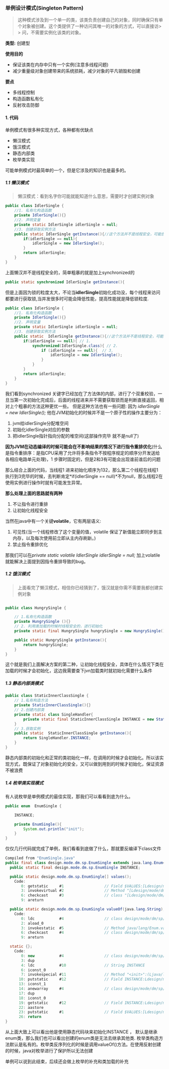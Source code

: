 ### 单例设计模式(Singleton Pattern)
> 这种模式涉及到一个单一的类，该类负责创建自己的对象，同时确保只有单个对象被创建。这个类提供了一种访问其唯一的对象的方式，可以直接访> > 问，不需要实例化该类的对象。

**类型:** 创建型

**使用目的**
+ 保证该类在内存中只有一个实例(注意多线程问题)
+ 减少重量级对象创建带来的系统损耗，减少对象的平凡销毁和创建

**要点**
+ 多线程控制
+ 构造函数私有化
+ 反射攻击防御

#### 1. 代码

单例模式有很多种实现方式，各种都有优缺点

- 懒汉模式
- 饿汉模式
- 静态内部类
- 枚举类实现

可能单例模式时最简单的一个，但是它涉及的知识也是最多的。


##### 1.1 懒汉模式 
> 懒汉模式：看到名字你可能就能知道什么意思，需要时才创建实例对象

``````java
public class IdlerSingle {
    //1. 私有化构造函数
    private IdlerSingle(){}
    //2. 声明变量
    private static IdlerSingle idlerSingle = null;
    //3. 创建获取实例方法
    public static IdlerSingle getInstance(){//这个方法并不是线程安全，可能创建多个对象
        if(idlerSingle == null){
            idlerSingle = new IdlerSingle();
        }
        return idlerSingle;
    }
}

``````

上面懒汉并不是线程安全的，简单粗暴的就是加上synchronized的

`````java
public static synchronized IdlerSingle getInstance(){
`````

但是上面因为锁的粒度太大，不论当**idlerSingle**初始化成功没，每个线程来访问都要进行获取锁,当并发很多时可能会降低性能，提高性能就是降低锁粒度.


``````java
public class IdlerSingle {
    //1. 私有化构造函数
    private IdlerSingle(){}
    //2. 声明变量
    private static IdlerSingle idlerSingle = null;
    //3. 创建获取实例方法
    public static  IdlerSingle getInstance(){//这个方法并不是线程安全，可能创建多个对象
        if(idlerSingle == null){ // 1.
            synchronized(IdlerSingle.class){ // 2.
                if (idlerSingle == null){  // 3.
                    idlerSingle = new IdlerSingle();
                }
            }
        }
        return idlerSingle;
    }
}
``````

我们看到synchronized 关键字已经加在了方法体的内部，进行了个双重校验，一旦当第一次初始化完成后，后面的线程进来并不需要获取锁而是判断直接返回，相对上个粗暴的方法这种更优一些。
但是这种方法也有一些问题:
因为 *idlerSingle = new IdlerSingle();* 他在JVM初始化的时候并不是一个原子性的操作主要分为：
1. jvm给idlerSingle分配堆空间
2. 初始化idlerSingle对应的参数
3. 把idlerSingle指针指向分配的堆空间(这部操作完毕 就不是null了)

**因为JVM在动态编译的时候可能会在不影响结果的情况下进行指令重排优化**(什么是指令重排序：是指CPU采用了允许将多条指令不按程序规定的顺序分开发送给各相应电路单元处理)，1 步骤时固定的，但是2和3有可能会出现谁前谁后的问题

那么结合上面的代码，当线程1 进来初始化顺序为132，那么第二个线程在线程1 执行到3完毕的时候，去判断肯定*if(idlerSingle == null)*不为null，那么线程2在使用实例进行操作时就有可能发生异常。

**那么处理上面的思路就有两种**
1. 不让指令进行重排
2. 让初始化线程安全


当然在java中有一个关键**volatile**，它有两层语义:
1. 可见性(当一个线程修改了这个变量的值，volatile 保证了新值能立即同步到主内存，以及每次使用前立即从主内存刷新。)
2. 禁止指令重排优化

那我们可以在*private static volatile IdlerSingle idlerSingle = null;* 加上volatile就能解决上面提到因指令重排导致的bug。


##### 1.2 饿汉模式
> 上面看完了懒汉模式，相信你已经猜到了，饿汉就是你需不需要我都创建实例对象

``````java

public class HungrySingle {

    // 1.私有化构造函数
    private HungrySingle (){}
    // 2. 利用类加载的时候时线程安全的，进行初始化
    private static final HungrySingle hungrySingle = new HungrySingle();

    public static HungrySingle getInstance(){
        return hungrySingle;
    }
}

``````

这个就是我们上面解决方案的第二种，让初始化线程安全，具体在什么情况下类在加载的时候才会初始化，这边我需要查下jvn加载类时就初始化需要什么条件

##### 1.3 静态内部类模式

```java
public class StaticInnerClassSingle {
    // 1.私有构造方法
    private StaticInnerClassSingle(){}
    // 2.创建内部类
    private static class SingleHandler{
        private static final StaticInnerClassSingle INSTANCE = new StaticInnerClassSingle();
    }
    // 3.获取实例
    public static  StaticInnerClassSingle getInstance(){
        return SingleHandler.INSTANCE;
    }
}

```
静态内部类的初始化和正常的类初始化一样，在调用的时候才会初始化。所以该实现方式，既保证了对象初始化的安全，又可以做到用到的时候才初始化，保证资源不被浪费

##### 1.4 枚举类实现模式

有人说枚举是单例模式的最佳实现，那我们可以看看到底为什么。

``````java
public enum  EnumSingle {

    INSTANCE;

    private EnumSingle(){
        System.out.println("init");
    }
}

``````

仅仅几行代码就完成了单例，我们看看到底做了什么，那就要反编译下class文件

``````java
Compiled from "EnumSingle.java"
public final class design.mode.dm.sp.EnumSingle extends java.lang.Enum<design.mode.dm.sp.EnumSingle> {
  public static final design.mode.dm.sp.EnumSingle INSTANCE;

  public static design.mode.dm.sp.EnumSingle[] values();
    Code:
       0: getstatic     #1                  // Field $VALUES:[Ldesign/mode/dm/sp/EnumSingle;
       3: invokevirtual #2                  // Method "[Ldesign/mode/dm/sp/EnumSingle;".clone:()Ljava/lang/Object;
       6: checkcast     #3                  // class "[Ldesign/mode/dm/sp/EnumSingle;"
       9: areturn

  public static design.mode.dm.sp.EnumSingle valueOf(java.lang.String);
    Code:
       0: ldc           #4                  // class design/mode/dm/sp/EnumSingle
       2: aload_0
       3: invokestatic  #5                  // Method java/lang/Enum.valueOf:(Ljava/lang/Class;Ljava/lang/String;)Ljava/lang/Enum;
       6: checkcast     #4                  // class design/mode/dm/sp/EnumSingle
       9: areturn

  static {};
    Code:
       0: new           #4                  // class design/mode/dm/sp/EnumSingle
       3: dup
       4: ldc           #10                 // String INSTANCE
       6: iconst_0
       7: invokespecial #11                 // Method "<init>":(Ljava/lang/String;I)V
      10: putstatic     #12                 // Field INSTANCE:Ldesign/mode/dm/sp/EnumSingle;
      13: iconst_1
      14: anewarray     #4                  // class design/mode/dm/sp/EnumSingle
      17: dup
      18: iconst_0
      19: getstatic     #12                 // Field INSTANCE:Ldesign/mode/dm/sp/EnumSingle;
      22: aastore
      23: putstatic     #1                  // Field $VALUES:[Ldesign/mode/dm/sp/EnumSingle;
      26: return
}

``````

从上面大致上可以看出他是使用静态代码块来初始化INSTANCE ， 默认是继承enum类，那么我们也可以看出创建的enum类是无法去继承其他类.
枚举类构造方法默认是私有的。枚举类反序列化的时候是调用valueOf()方法。在使用反射创建的时候，java对枚举进行了保护所以无法创建

单例可以说到此结束，后续还会做上枚举的补充和类加载的补充























































